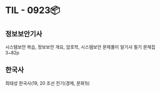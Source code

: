# TIL - 0923📦

## 정보보안기사
시스템보안 복습, 정보보안 개요, 암호학, 시스템보안 문제풀이 알기사 필기 문제집 3\~82p  
  
## 한국사
최태성 한국사(19, 20 조선 전기(경제, 문화1))  

